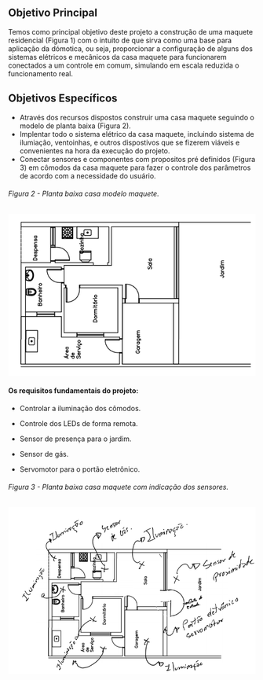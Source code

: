 ## Objetivo Principal

Temos como principal objetivo deste projeto a construção de uma maquete residencial (Figura 1) com o intuito de que sirva como uma base para aplicação 
da dómotica, ou seja, proporcionar a configuração de alguns dos sistemas elétricos e mecânicos da casa maquete para funcionarem conectados a um controle em comum, simulando 
em escala reduzida o funcionamento real.

## Objetivos Específicos 

* Através dos recursos dispostos construir uma casa maquete seguindo o modelo de planta baixa (Figura 2).  
* Implentar todo o sistema elétrico da casa maquete, incluindo sistema de ilumiação, ventoinhas, e outros dispostivos que se fizerem viáveis e convenientes
na hora da execução do projeto.  
* Conectar sensores e componentes com propositos pré definidos (Figura 3) em cômodos da casa maquete para fazer o controle dos parâmetros de acordo com a 
necessidade do usuário. 

###### Figura 2 - Planta baixa casa modelo maquete.

![PLANTABAIXAMODELOCASA](./Imagens/modelomaquetecasa.png) 

#### Os requisitos fundamentais do projeto:
 * Controlar a iluminação dos cômodos.

* Controle dos LEDs de forma remota.

* Sensor de presença para o jardim.

* Sensor de gás.

* Servomotor para o portão eletrônico.

###### Figura 3 - Planta baixa casa maquete com indicação dos sensores.

![PLANTABAIXAMODELOCASASENSORES](./Imagens/modelomaquetecasasensores.png) 
